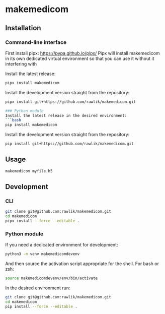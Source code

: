 # makemedicom

## Installation

### Command-line interface
First install pipx: https://pypa.github.io/pipx/
Pipx will install makemedicom in its own dedicated virtual environment
so that you can use it without it interfering with

Install the latest release:
```bash
pipx install makemedicom
```

Install the development version straight from the repository:
```bash
pipx install git+https://github.com/rawlik/makemedicom.git

### Python module
Install the latest release in the desired environment:
```bash
pip install makemedicom
```

Install the development version straight from the repository:
```bash
pip install git+https://github.com/rawlik/makemedicom.git
```

## Usage
```bash
makemedicom myfile.h5
```

## Development

### CLI
```bash
git clone git@github.com:rawlik/makemedicom.git
cd makemedicom
pipx install --force --editable .
```

### Python module
If you need a dedicated environment for development:
```bash
python3 -m venv makemedicomdevenv
```
And then source the activation script appropriate for the shell.
For bash or zsh:
```bash
source makemedicomdevenv/env/bin/activate
```

In the desired environment run:
```bash
git clone git@github.com:rawlik/makemedicom.git
cd makemedicom
pip install --force --editable .
```
